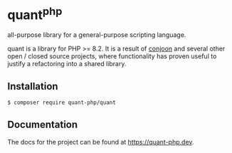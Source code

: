 # quant<sup>php</sup>
all-purpose library for a general-purpose scripting language.

quant is a library for PHP >= 8.2. It is a result of [conjoon](https://conjoon.org) and several other open / closed 
source projects, where functionality has proven useful to justify a refactoring into a shared library.

## Installation

```bash
$ composer require quant-php/quant
```

## Documentation
The docs for the project can be found at https://quant-php.dev.

